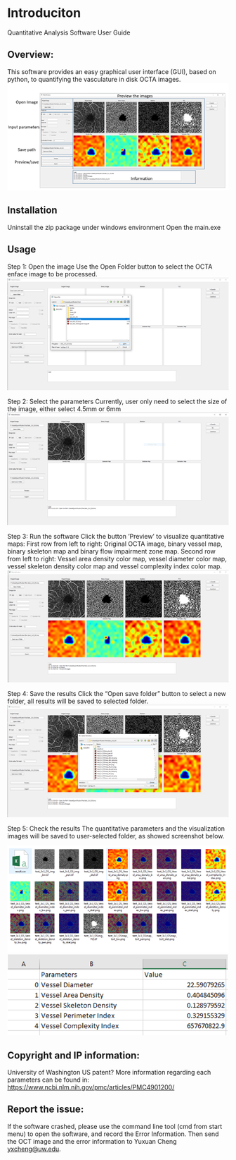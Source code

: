 # Introduciton

Quantitative Analysis Software User Guide
## Overview:
This software provides an easy graphical user interface (GUI), based on python, to quantifying the vasculature in disk OCTA images.
 ![fig1](./figs/Picture1.png)
 
## Installation
Uninstall the zip package under windows environment
Open the main.exe

## Usage

Step 1: Open the image
Use the Open Folder button to select the OCTA enface image to be processed.
![Step1](./figs/Step1.png)
 
Step 2: Select the parameters
Currently, user only need to select the size of the image, either select 4.5mm or 6mm
![Step2](./figs/Step2.png) 

Step 3: Run the software
Click the button ’Preview’ to visualize quantitative maps:
First row from left to right:
Original OCTA image, binary vessel map, binary skeleton map and binary flow impairment zone map.
Second row from left to right:
Vessel area density color map, vessel diameter color map, vessel skeleton density color map and vessel complexity index color map. 
 ![Step3](./figs/Step3.png) 


Step 4: Save the results
Click the “Open save folder” button to select a new folder, all results will be saved to selected folder.
![Step4](./figs/Step4.png) 
 

Step 5: Check the results
The quantitative parameters and the visualization images will be saved to user-selected folder, as showed screenshot below.

![Step5](./figs/Step5.png) 
![Step6](./figs/Step6.png) 
 
 

## Copyright and IP information:
University of Washington
US patent?
More information regarding each parameters can be found in: https://www.ncbi.nlm.nih.gov/pmc/articles/PMC4901200/

## Report the issue:
If the software crashed, please use the command line tool (cmd from start menu) to open the software, and record the Error Information. Then send the OCT image and the error information to Yuxuan Cheng yxcheng@uw.edu.
